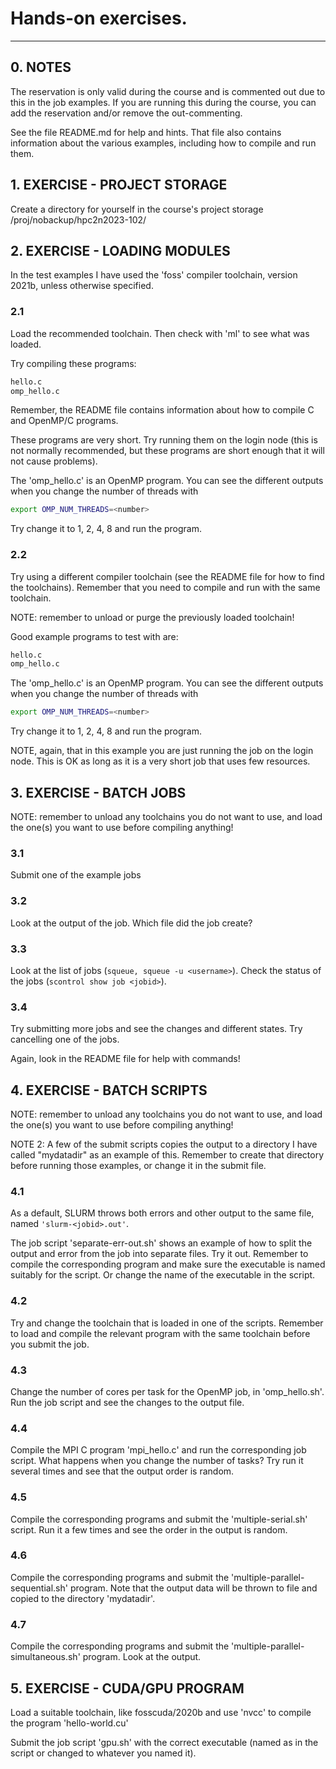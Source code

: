 # Hands-on exercises. 

---
## 0. NOTES

The reservation is only valid during the course and is commented out due to this in the job examples. If you are running this during the course, you can add the reservation and/or remove the out-commenting. 

See the file README.md for help and hints. That file also contains information about the various examples, including how to compile and run them. 


## 1. EXERCISE - PROJECT STORAGE

Create a directory for yourself in the course's project storage /proj/nobackup/hpc2n2023-102/

## 2. EXERCISE - LOADING MODULES

In the test examples I have used the 'foss' compiler toolchain, version 2021b, unless otherwise specified. 

### 2.1 

Load the recommended toolchain. Then check with 'ml' to see what was loaded. 

Try compiling these programs:

```bash
hello.c
omp_hello.c
```

Remember, the README file contains information about how to compile C and OpenMP/C programs. 

These programs are very short. Try running them on the login node (this is not normally recommended, but these programs are short enough that it will not cause problems). 

The 'omp_hello.c' is an OpenMP program. You can see the different outputs when you change the number of threads with

```bash
export OMP_NUM_THREADS=<number>
```

Try change it to 1, 2, 4, 8 and run the program.

### 2.2 

Try using a different compiler toolchain (see the README file for how to find the toolchains). Remember that you need to compile and run with the same toolchain. 

NOTE: remember to unload or purge the previously loaded toolchain! 

Good example programs to test with are:

```bash
hello.c
omp_hello.c
```

The 'omp_hello.c' is an OpenMP program. You can see the different outputs when you change the number of threads with 

```bash
export OMP_NUM_THREADS=<number>
```

Try change it to 1, 2, 4, 8 and run the program. 

NOTE, again, that in this example you are just running the job on the login node. This is OK as long as it is a very short job that uses few resources. 

## 3. EXERCISE - BATCH JOBS

NOTE: remember to unload any toolchains you do not want to use, and load the one(s) you want to use before compiling anything!

### 3.1 

Submit one of the example jobs 

### 3.2 

Look at the output of the job. Which file did the job create? 

### 3.3 

Look at the list of jobs (```squeue, squeue -u <username>```). Check the status of the jobs (```scontrol show job <jobid>```). 

### 3.4 

Try submitting more jobs and see the changes and different states. Try cancelling one of the jobs. 

Again, look in the README file for help with commands! 

## 4. EXERCISE - BATCH SCRIPTS

NOTE: remember to unload any toolchains you do not want to use, and load the one(s) you want to use before compiling anything! 

NOTE 2: A few of the submit scripts copies the output to a directory I have called "mydatadir" as an example of this. Remember to create that directory before running those examples, or change it in the submit file.

### 4.1 

As a default, SLURM throws both errors and other output to the same file, named ```'slurm-<jobid>.out'```. 

The job script 'separate-err-out.sh' shows an example of how to split the output and error from the job into separate files. Try it out. Remember to compile the corresponding program and make sure the executable is named suitably for the script. Or change the name of the executable in the script. 

### 4.2 
  
Try and change the toolchain that is loaded in one of the scripts. Remember to load and compile the relevant program with the same toolchain before you submit the job.  

### 4.3 
  
Change the number of cores per task for the OpenMP job, in 'omp_hello.sh'. Run the job script and see the changes to the output file.  

### 4.4 
  
Compile the MPI C program 'mpi_hello.c' and run the corresponding job script.  What happens when you change the number of tasks? Try run it several times and see that the output order is random. 

### 4.5 
  
Compile the corresponding programs and submit the 'multiple-serial.sh' script. Run it a few times and see the order in the output is random. 

### 4.6 
  
Compile the corresponding programs and submit the 'multiple-parallel-sequential.sh' program. Note that the output data will be thrown to file and copied to the directory 'mydatadir'.  

### 4.7 
  
Compile the corresponding programs and submit the 'multiple-parallel-simultaneous.sh' program. Look at the output. 

## 5. EXERCISE - CUDA/GPU PROGRAM  

Load a suitable toolchain, like fosscuda/2020b and use 'nvcc' to compile the program 'hello-world.cu'  

Submit the job script 'gpu.sh' with the correct executable (named as in the script or changed to whatever you named it). 

